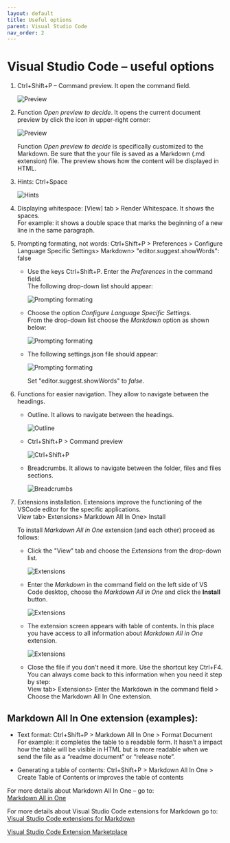 ```yaml
---
layout: default
title: Useful options
parent: Visual Studio Code
nav_order: 2
---
```


# Visual Studio Code – useful options


1.	Ctrl+Shift+P – Command preview. It open the command field.

    ![Preview](../assets/images/Command_preview_01.png)

2.	Function *Open preview to decide*. 
    It opens the current document preview by click the icon in upper-right corner:

    ![Preview](../assets/images/Open_preview_to_decide.png)

    Function *Open preview to decide* is specifically customized to the Markdown. Be sure that the your file is saved as a Markdown (.md extension) file. The preview shows how the content will be displayed in HTML.  

3.	Hints: Ctrl+Space   

    ![Hints](../assets/images/Hints.png)

4.	Displaying whitespace: [View] tab > Render Whitespace. It shows the spaces.  
For example: it shows a double space that marks the beginning of a new line in the same paragraph.  

5.	Prompting formating, not words: Ctrl+Shift+P > Preferences > Configure Language Specific Settings> Markdown> "editor.suggest.showWords": false  

    * Use the keys Ctrl+Shift+P. Enter the *Preferences* in the command field.   
      The following drop-down list should appear:

      ![Prompting formating](../assets/images/Prompting_formating_01.png)

    * Choose the option *Configure Language Specific Settings*.  
      From the drop-down list choose the *Markdown* option as shown below:  

      ![Prompting formating](../assets/images/Prompting_formating_02.png)

    * The following settings.json file should appear:
      
      ![Prompting formating](../assets/images/Prompting_formating_03.png)


      Set "editor.suggest.showWords" to *false*.

6.	Functions for easier navigation.  They allow to navigate between the headings.

    * Outline. It allows to navigate between the headings.  
  
      ![Outline](../assets/images/Outline.png)

    * Ctrl+Shift+P > Command preview
  
      ![Ctrl+Shift+P](../assets/images/Command_preview.png)

    * Breadcrumbs.  It allows to navigate between the folder, files and files sections.

      ![Breadcrumbs](../assets/images/Breadcrumbs.png)
 

7.	Extensions installation. Extensions improve the functioning of the VSCode editor for the specific applications.  
View tab> Extensions> Markdown All In One> Install

    To install *Markdown All in One* extension (and each other) proceed as follows:

    * Click the "View" tab and choose the *Extensions* from the drop-down list.

      ![Extensions](../assets/images/Extensions_01.png)


    * Enter the *Markdown* in the command field on the left side of VS Code desktop, choose the *Markdown All in One* and click the **Install** button.

      ![Extensions](../assets/images/Extensions_02.png)

    * The extension screen appears with table of contents. In this place you have access to all information about *Markdown All in One* extension. 

       ![Extensions](../assets/images/Extensions_03.png)


    * Close the file if you don't need it more. Use the shortcut key Ctrl+F4.  
      You can always come back to this information when you need it step by step:  
      View tab> Extensions> Enter the Markdown in the command field > Choose the Markdown All In One extension.   


## Markdown All In One extension (examples):

* Text format: Ctrl+Shift+P > Markdown All In One > Format Document  
For example: it completes the table to a readable form.
It hasn’t a impact how the table will be visible in HTML but is more readable when we send the file as a “readme document” or “release note”.


* Generating a table of contents: Ctrl+Shift+P > Markdown All In One > Create Table of Contents 
or improves the table of contents

For more details about Markdown All In One – go to:  
[Markdown All in One](https://marketplace.visualstudio.com/items?itemName=yzhang.markdown-all-in-one)


For more details about Visual Studio Code extensions for Markdown go to:  
[Visual Studio Code extensions for Markdown](https://github.com/mundimark/awesome-markdown)

[Visual Studio Code Extension Marketplace](https://code.visualstudio.com/docs/editor/extension-gallery)